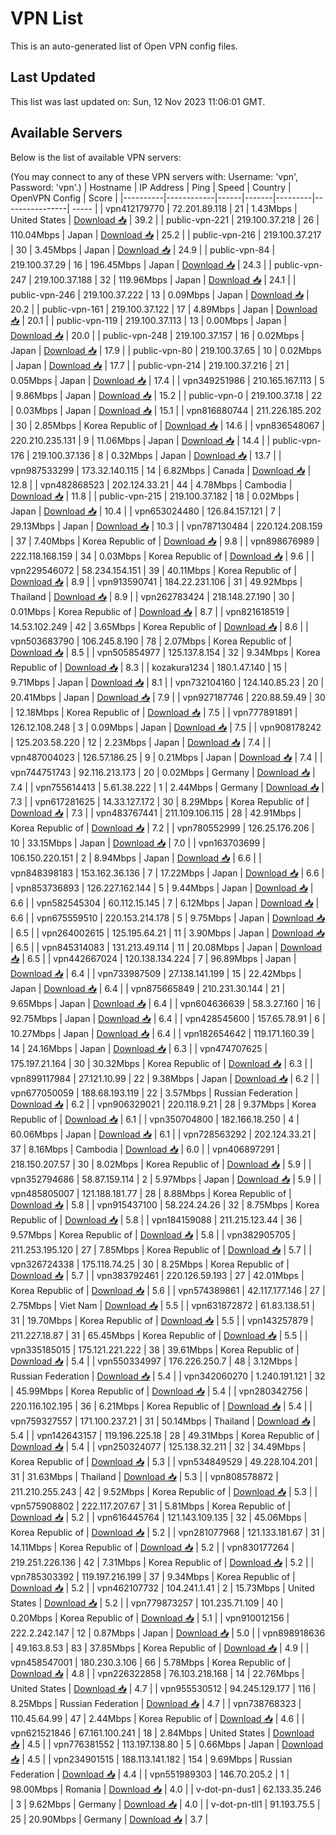 # VPN List

This is an auto-generated list of Open VPN config files.

## Last Updated

This list was last updated on: Sun, 12 Nov 2023 11:06:01 GMT.

## Available Servers

Below is the list of available VPN servers:

(You may connect to any of these VPN servers with: Username: 'vpn', Password: 'vpn'.)
| Hostname | IP Address | Ping | Speed | Country | OpenVPN Config | Score |
|----------|------------|------|-------|---------|----------------| ----- |
| vpn412179770 | 72.201.89.118 | 21 | 1.43Mbps | United States | [Download 📥](./configs/server_0_US.ovpn) | 39.2 |
| public-vpn-221 | 219.100.37.218 | 26 | 110.04Mbps | Japan | [Download 📥](./configs/server_1_JP.ovpn) | 25.2 |
| public-vpn-216 | 219.100.37.217 | 30 | 3.45Mbps | Japan | [Download 📥](./configs/server_2_JP.ovpn) | 24.9 |
| public-vpn-84 | 219.100.37.29 | 16 | 196.45Mbps | Japan | [Download 📥](./configs/server_3_JP.ovpn) | 24.3 |
| public-vpn-247 | 219.100.37.188 | 32 | 119.96Mbps | Japan | [Download 📥](./configs/server_4_JP.ovpn) | 24.1 |
| public-vpn-246 | 219.100.37.222 | 13 | 0.09Mbps | Japan | [Download 📥](./configs/server_5_JP.ovpn) | 20.2 |
| public-vpn-161 | 219.100.37.122 | 17 | 4.89Mbps | Japan | [Download 📥](./configs/server_6_JP.ovpn) | 20.1 |
| public-vpn-119 | 219.100.37.113 | 13 | 0.00Mbps | Japan | [Download 📥](./configs/server_7_JP.ovpn) | 20.0 |
| public-vpn-248 | 219.100.37.157 | 16 | 0.02Mbps | Japan | [Download 📥](./configs/server_8_JP.ovpn) | 17.9 |
| public-vpn-80 | 219.100.37.65 | 10 | 0.02Mbps | Japan | [Download 📥](./configs/server_9_JP.ovpn) | 17.7 |
| public-vpn-214 | 219.100.37.216 | 21 | 0.05Mbps | Japan | [Download 📥](./configs/server_10_JP.ovpn) | 17.4 |
| vpn349251986 | 210.165.167.113 | 5 | 9.86Mbps | Japan | [Download 📥](./configs/server_11_JP.ovpn) | 15.2 |
| public-vpn-0 | 219.100.37.18 | 22 | 0.03Mbps | Japan | [Download 📥](./configs/server_12_JP.ovpn) | 15.1 |
| vpn816880744 | 211.226.185.202 | 30 | 2.85Mbps | Korea Republic of | [Download 📥](./configs/server_13_KR.ovpn) | 14.6 |
| vpn836548067 | 220.210.235.131 | 9 | 11.06Mbps | Japan | [Download 📥](./configs/server_14_JP.ovpn) | 14.4 |
| public-vpn-176 | 219.100.37.136 | 8 | 0.32Mbps | Japan | [Download 📥](./configs/server_15_JP.ovpn) | 13.7 |
| vpn987533299 | 173.32.140.115 | 14 | 6.82Mbps | Canada | [Download 📥](./configs/server_16_CA.ovpn) | 12.8 |
| vpn482868523 | 202.124.33.21 | 44 | 4.78Mbps | Cambodia | [Download 📥](./configs/server_17_KH.ovpn) | 11.8 |
| public-vpn-215 | 219.100.37.182 | 18 | 0.02Mbps | Japan | [Download 📥](./configs/server_18_JP.ovpn) | 10.4 |
| vpn653024480 | 126.84.157.121 | 7 | 29.13Mbps | Japan | [Download 📥](./configs/server_19_JP.ovpn) | 10.3 |
| vpn787130484 | 220.124.208.159 | 37 | 7.40Mbps | Korea Republic of | [Download 📥](./configs/server_20_KR.ovpn) | 9.8 |
| vpn898676989 | 222.118.168.159 | 34 | 0.03Mbps | Korea Republic of | [Download 📥](./configs/server_21_KR.ovpn) | 9.6 |
| vpn229546072 | 58.234.154.151 | 39 | 40.11Mbps | Korea Republic of | [Download 📥](./configs/server_22_KR.ovpn) | 8.9 |
| vpn913590741 | 184.22.231.106 | 31 | 49.92Mbps | Thailand | [Download 📥](./configs/server_23_TH.ovpn) | 8.9 |
| vpn262783424 | 218.148.27.190 | 30 | 0.01Mbps | Korea Republic of | [Download 📥](./configs/server_24_KR.ovpn) | 8.7 |
| vpn821618519 | 14.53.102.249 | 42 | 3.65Mbps | Korea Republic of | [Download 📥](./configs/server_25_KR.ovpn) | 8.6 |
| vpn503683790 | 106.245.8.190 | 78 | 2.07Mbps | Korea Republic of | [Download 📥](./configs/server_26_KR.ovpn) | 8.5 |
| vpn505854977 | 125.137.8.154 | 32 | 9.34Mbps | Korea Republic of | [Download 📥](./configs/server_27_KR.ovpn) | 8.3 |
| kozakura1234 | 180.1.47.140 | 15 | 9.71Mbps | Japan | [Download 📥](./configs/server_28_JP.ovpn) | 8.1 |
| vpn732104160 | 124.140.85.23 | 20 | 20.41Mbps | Japan | [Download 📥](./configs/server_29_JP.ovpn) | 7.9 |
| vpn927187746 | 220.88.59.49 | 30 | 12.18Mbps | Korea Republic of | [Download 📥](./configs/server_30_KR.ovpn) | 7.5 |
| vpn777891891 | 126.12.108.248 | 3 | 0.09Mbps | Japan | [Download 📥](./configs/server_31_JP.ovpn) | 7.5 |
| vpn908178242 | 125.203.58.220 | 12 | 2.23Mbps | Japan | [Download 📥](./configs/server_32_JP.ovpn) | 7.4 |
| vpn487004023 | 126.57.186.25 | 9 | 0.21Mbps | Japan | [Download 📥](./configs/server_33_JP.ovpn) | 7.4 |
| vpn744751743 | 92.116.213.173 | 20 | 0.02Mbps | Germany | [Download 📥](./configs/server_34_DE.ovpn) | 7.4 |
| vpn755614413 | 5.61.38.222 | 1 | 2.44Mbps | Germany | [Download 📥](./configs/server_35_DE.ovpn) | 7.3 |
| vpn617281625 | 14.33.127.172 | 30 | 8.29Mbps | Korea Republic of | [Download 📥](./configs/server_36_KR.ovpn) | 7.3 |
| vpn483767441 | 211.109.106.115 | 28 | 42.91Mbps | Korea Republic of | [Download 📥](./configs/server_37_KR.ovpn) | 7.2 |
| vpn780552999 | 126.25.176.206 | 10 | 33.15Mbps | Japan | [Download 📥](./configs/server_38_JP.ovpn) | 7.0 |
| vpn163703699 | 106.150.220.151 | 2 | 8.94Mbps | Japan | [Download 📥](./configs/server_39_JP.ovpn) | 6.6 |
| vpn848398183 | 153.162.36.136 | 7 | 17.22Mbps | Japan | [Download 📥](./configs/server_40_JP.ovpn) | 6.6 |
| vpn853736893 | 126.227.162.144 | 5 | 9.44Mbps | Japan | [Download 📥](./configs/server_41_JP.ovpn) | 6.6 |
| vpn582545304 | 60.112.15.145 | 7 | 6.12Mbps | Japan | [Download 📥](./configs/server_42_JP.ovpn) | 6.6 |
| vpn675559510 | 220.153.214.178 | 5 | 9.75Mbps | Japan | [Download 📥](./configs/server_43_JP.ovpn) | 6.5 |
| vpn264002615 | 125.195.64.21 | 11 | 3.90Mbps | Japan | [Download 📥](./configs/server_44_JP.ovpn) | 6.5 |
| vpn845314083 | 131.213.49.114 | 11 | 20.08Mbps | Japan | [Download 📥](./configs/server_45_JP.ovpn) | 6.5 |
| vpn442667024 | 120.138.134.224 | 7 | 96.89Mbps | Japan | [Download 📥](./configs/server_46_JP.ovpn) | 6.4 |
| vpn733987509 | 27.138.141.199 | 15 | 22.42Mbps | Japan | [Download 📥](./configs/server_47_JP.ovpn) | 6.4 |
| vpn875665849 | 210.231.30.144 | 21 | 9.65Mbps | Japan | [Download 📥](./configs/server_48_JP.ovpn) | 6.4 |
| vpn604636639 | 58.3.27.160 | 16 | 92.75Mbps | Japan | [Download 📥](./configs/server_49_JP.ovpn) | 6.4 |
| vpn428545600 | 157.65.78.91 | 6 | 10.27Mbps | Japan | [Download 📥](./configs/server_50_JP.ovpn) | 6.4 |
| vpn182654642 | 119.171.160.39 | 14 | 24.16Mbps | Japan | [Download 📥](./configs/server_51_JP.ovpn) | 6.3 |
| vpn474707625 | 175.197.21.164 | 30 | 30.32Mbps | Korea Republic of | [Download 📥](./configs/server_52_KR.ovpn) | 6.3 |
| vpn899117984 | 27.121.10.99 | 22 | 9.38Mbps | Japan | [Download 📥](./configs/server_53_JP.ovpn) | 6.2 |
| vpn677050059 | 188.68.193.119 | 22 | 3.57Mbps | Russian Federation | [Download 📥](./configs/server_54_RU.ovpn) | 6.2 |
| vpn906329021 | 220.118.9.21 | 28 | 9.37Mbps | Korea Republic of | [Download 📥](./configs/server_55_KR.ovpn) | 6.1 |
| vpn350704800 | 182.166.18.250 | 4 | 60.06Mbps | Japan | [Download 📥](./configs/server_56_JP.ovpn) | 6.1 |
| vpn728563292 | 202.124.33.21 | 37 | 8.16Mbps | Cambodia | [Download 📥](./configs/server_57_KH.ovpn) | 6.0 |
| vpn406897291 | 218.150.207.57 | 30 | 8.02Mbps | Korea Republic of | [Download 📥](./configs/server_58_KR.ovpn) | 5.9 |
| vpn352794686 | 58.87.159.114 | 2 | 5.97Mbps | Japan | [Download 📥](./configs/server_59_JP.ovpn) | 5.9 |
| vpn485805007 | 121.188.181.77 | 28 | 8.88Mbps | Korea Republic of | [Download 📥](./configs/server_60_KR.ovpn) | 5.8 |
| vpn915437100 | 58.224.24.26 | 32 | 8.75Mbps | Korea Republic of | [Download 📥](./configs/server_61_KR.ovpn) | 5.8 |
| vpn184159088 | 211.215.123.44 | 36 | 9.57Mbps | Korea Republic of | [Download 📥](./configs/server_62_KR.ovpn) | 5.8 |
| vpn382905705 | 211.253.195.120 | 27 | 7.85Mbps | Korea Republic of | [Download 📥](./configs/server_63_KR.ovpn) | 5.7 |
| vpn326724338 | 175.118.74.25 | 30 | 8.25Mbps | Korea Republic of | [Download 📥](./configs/server_64_KR.ovpn) | 5.7 |
| vpn383792461 | 220.126.59.193 | 27 | 42.01Mbps | Korea Republic of | [Download 📥](./configs/server_65_KR.ovpn) | 5.6 |
| vpn574389861 | 42.117.177.146 | 27 | 2.75Mbps | Viet Nam | [Download 📥](./configs/server_66_VN.ovpn) | 5.5 |
| vpn631872872 | 61.83.138.51 | 31 | 19.70Mbps | Korea Republic of | [Download 📥](./configs/server_67_KR.ovpn) | 5.5 |
| vpn143257879 | 211.227.18.87 | 31 | 65.45Mbps | Korea Republic of | [Download 📥](./configs/server_68_KR.ovpn) | 5.5 |
| vpn335185015 | 175.121.221.222 | 38 | 39.61Mbps | Korea Republic of | [Download 📥](./configs/server_69_KR.ovpn) | 5.4 |
| vpn550334997 | 176.226.250.7 | 48 | 3.12Mbps | Russian Federation | [Download 📥](./configs/server_70_RU.ovpn) | 5.4 |
| vpn342060270 | 1.240.191.121 | 32 | 45.99Mbps | Korea Republic of | [Download 📥](./configs/server_71_KR.ovpn) | 5.4 |
| vpn280342756 | 220.116.102.195 | 36 | 6.21Mbps | Korea Republic of | [Download 📥](./configs/server_72_KR.ovpn) | 5.4 |
| vpn759327557 | 171.100.237.21 | 31 | 50.14Mbps | Thailand | [Download 📥](./configs/server_73_TH.ovpn) | 5.4 |
| vpn142643157 | 119.196.225.18 | 28 | 49.31Mbps | Korea Republic of | [Download 📥](./configs/server_74_KR.ovpn) | 5.4 |
| vpn250324077 | 125.138.32.211 | 32 | 34.49Mbps | Korea Republic of | [Download 📥](./configs/server_75_KR.ovpn) | 5.3 |
| vpn534849529 | 49.228.104.201 | 31 | 31.63Mbps | Thailand | [Download 📥](./configs/server_76_TH.ovpn) | 5.3 |
| vpn808578872 | 211.210.255.243 | 42 | 9.52Mbps | Korea Republic of | [Download 📥](./configs/server_77_KR.ovpn) | 5.3 |
| vpn575908802 | 222.117.207.67 | 31 | 5.81Mbps | Korea Republic of | [Download 📥](./configs/server_78_KR.ovpn) | 5.2 |
| vpn616445764 | 121.143.109.135 | 32 | 45.06Mbps | Korea Republic of | [Download 📥](./configs/server_79_KR.ovpn) | 5.2 |
| vpn281077968 | 121.133.181.67 | 31 | 14.11Mbps | Korea Republic of | [Download 📥](./configs/server_80_KR.ovpn) | 5.2 |
| vpn830177264 | 219.251.226.136 | 42 | 7.31Mbps | Korea Republic of | [Download 📥](./configs/server_81_KR.ovpn) | 5.2 |
| vpn785303392 | 119.197.216.199 | 37 | 9.34Mbps | Korea Republic of | [Download 📥](./configs/server_82_KR.ovpn) | 5.2 |
| vpn462107732 | 104.241.1.41 | 2 | 15.73Mbps | United States | [Download 📥](./configs/server_83_US.ovpn) | 5.2 |
| vpn779873257 | 101.235.71.109 | 40 | 0.20Mbps | Korea Republic of | [Download 📥](./configs/server_84_KR.ovpn) | 5.1 |
| vpn910012156 | 222.2.242.147 | 12 | 0.87Mbps | Japan | [Download 📥](./configs/server_85_JP.ovpn) | 5.0 |
| vpn898918636 | 49.163.8.53 | 83 | 37.85Mbps | Korea Republic of | [Download 📥](./configs/server_86_KR.ovpn) | 4.9 |
| vpn458547001 | 180.230.3.106 | 66 | 5.78Mbps | Korea Republic of | [Download 📥](./configs/server_87_KR.ovpn) | 4.8 |
| vpn226322858 | 76.103.218.168 | 14 | 22.76Mbps | United States | [Download 📥](./configs/server_88_US.ovpn) | 4.7 |
| vpn955530512 | 94.245.129.177 | 116 | 8.25Mbps | Russian Federation | [Download 📥](./configs/server_89_RU.ovpn) | 4.7 |
| vpn738768323 | 110.45.64.99 | 47 | 2.44Mbps | Korea Republic of | [Download 📥](./configs/server_90_KR.ovpn) | 4.6 |
| vpn621521846 | 67.161.100.241 | 18 | 2.84Mbps | United States | [Download 📥](./configs/server_91_US.ovpn) | 4.5 |
| vpn776381552 | 113.197.138.80 | 5 | 0.66Mbps | Japan | [Download 📥](./configs/server_92_JP.ovpn) | 4.5 |
| vpn234901515 | 188.113.141.182 | 154 | 9.69Mbps | Russian Federation | [Download 📥](./configs/server_93_RU.ovpn) | 4.4 |
| vpn551989303 | 146.70.205.2 | 1 | 98.00Mbps | Romania | [Download 📥](./configs/server_94_RO.ovpn) | 4.0 |
| v-dot-pn-dus1 | 62.133.35.246 | 3 | 9.62Mbps | Germany | [Download 📥](./configs/server_95_DE.ovpn) | 4.0 |
| v-dot-pn-tll1 | 91.193.75.5 | 25 | 20.90Mbps | Germany | [Download 📥](./configs/server_96_DE.ovpn) | 3.7 |
